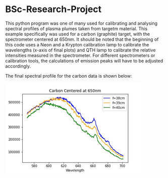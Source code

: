 # BSc-Research-Project

This python program was one of many used for calibrating and analysing spectral profiles of plasma plumes taken from targetm material. This example specifically was used for a carbon (graphite) target, with the spectrometer centered at 650nm. It should be noted that the beginning of this code uses a Neon and a Krypton calibration lamp to calibrate the wavelengths (x-axis of final plots) and  QTH lamp to calibrate the relative intensities measured in the spectrometer. For different spectrometers or calibration tools, the calculations of emission peaks will have to be adjusted accordingly.

The final spectral profile for the carbon data is shown below:

![screenshot](carbon-650center-plot.jpg)
